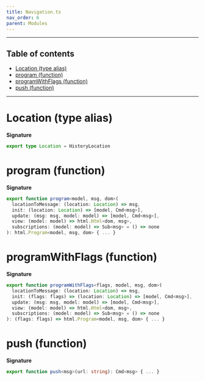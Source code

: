 ```yaml
---
title: Navigation.ts
nav_order: 6
parent: Modules
---
```


---

<h2 class="text-delta">Table of contents</h2>

- [Location (type alias)](#location-type-alias)
- [program (function)](#program-function)
- [programWithFlags (function)](#programwithflags-function)
- [push (function)](#push-function)

---

# Location (type alias)

**Signature**

```ts
export type Location = HistoryLocation
```

# program (function)

**Signature**

```ts
export function program<model, msg, dom>(
  locationToMessage: (location: Location) => msg,
  init: (location: Location) => [model, Cmd<msg>],
  update: (msg: msg, model: model) => [model, Cmd<msg>],
  view: (model: model) => html.Html<dom, msg>,
  subscriptions: (model: model) => Sub<msg> = () => none
): html.Program<model, msg, dom> { ... }
```

# programWithFlags (function)

**Signature**

```ts
export function programWithFlags<flags, model, msg, dom>(
  locationToMessage: (location: Location) => msg,
  init: (flags: flags) => (location: Location) => [model, Cmd<msg>],
  update: (msg: msg, model: model) => [model, Cmd<msg>],
  view: (model: model) => html.Html<dom, msg>,
  subscriptions: (model: model) => Sub<msg> = () => none
): (flags: flags) => html.Program<model, msg, dom> { ... }
```

# push (function)

**Signature**

```ts
export function push<msg>(url: string): Cmd<msg> { ... }
```
